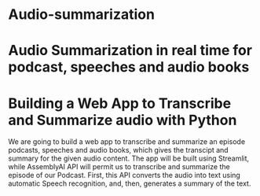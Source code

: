 # Audio-summarization
# Audio Summarization in real time for podcast, speeches and audio books
# Building a Web App to Transcribe and Summarize audio with Python

We are going to build a web app to transcribe and summarize an episode podcasts, speeches and audio books, which gives the transcipt and summary 
for the given audio content. 
The app will be built using Streamlit, while AssemblyAI API will permit us to transcribe and summarize the episode of our Podcast. 
First, this API converts the audio into text using automatic Speech recognition, and, then, generates a summary of the text.
